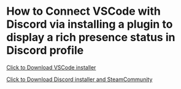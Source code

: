 # How to Connect VSCode with Discord via installing a plugin to display a rich presence status in Discord profile

[Click to Download VSCode installer](https://code.visualstudio.com)

[Click to Download Discord installer and SteamCommunity](http://ug.link/hnrobert-nas/filemgr/share-download/?id=b80a41b4bd604b80945dcde6bde1d9c3)

